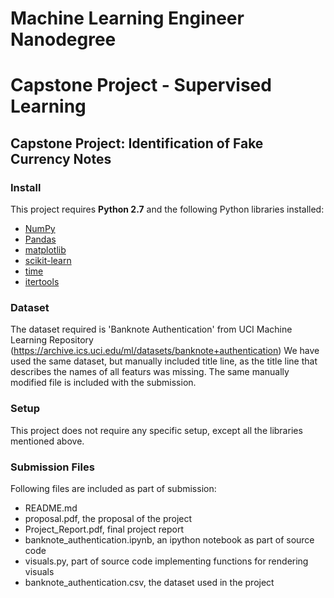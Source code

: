 # Machine Learning Engineer Nanodegree
# Capstone Project - Supervised Learning
## Capstone Project: Identification of Fake Currency Notes

### Install

This project requires **Python 2.7** and the following Python libraries installed:

- [NumPy](http://www.numpy.org/)
- [Pandas](http://pandas.pydata.org)
- [matplotlib](http://matplotlib.org/)
- [scikit-learn](http://scikit-learn.org/stable/)
- [time](https://docs.python.org/2/library/time.html)
- [itertools](https://docs.python.org/2/library/itertools.html)

### Dataset

The dataset required is 'Banknote Authentication' from UCI Machine Learning Repository 
(https://archive.ics.uci.edu/ml/datasets/banknote+authentication)
We have used the same dataset, but manually included title line, as the title line that describes the names of all featurs was missing.
The same manually modified file is included with the submission.

### Setup

This project does not require any specific setup, except all the libraries mentioned above.

### Submission Files

Following files are included as part of submission:
- README.md
- proposal.pdf, the proposal of the project
- Project_Report.pdf, final project report
- banknote_authentication.ipynb, an ipython notebook as part of source code
- visuals.py, part of source code implementing functions for rendering visuals
- banknote_authentication.csv, the dataset used in the project
